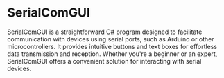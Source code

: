 # SerialComGUI

SerialComGUI is a straightforward C# program designed to facilitate communication with devices using serial ports, such as Arduino or other microcontrollers. It provides intuitive buttons and text boxes for effortless data transmission and reception. Whether you're a beginner or an expert, SerialComGUI offers a convenient solution for interacting with serial devices.

